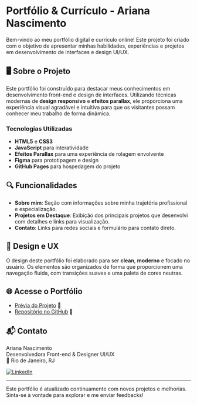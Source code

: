 # Portfólio & Currículo - Ariana Nascimento

Bem-vindo ao meu portfólio digital e currículo online! Este projeto foi criado com o objetivo de apresentar minhas habilidades, experiências e projetos em desenvolvimento de interfaces e design UI/UX.

## 🖥️ Sobre o Projeto

Este portfólio foi construído para destacar meus conhecimentos em desenvolvimento front-end e design de interfaces. Utilizando técnicas modernas de **design responsivo** e **efeitos parallax**, ele proporciona uma experiência visual agradável e intuitiva para que os visitantes possam conhecer meu trabalho de forma dinâmica.

### Tecnologias Utilizadas

- **HTML5** e **CSS3**
- **JavaScript** para interatividade
- **Efeitos Parallax** para uma experiência de rolagem envolvente
- **Figma** para prototipagem e design
- **GitHub Pages** para hospedagem do projeto

## 🔍 Funcionalidades

- **Sobre mim**: Seção com informações sobre minha trajetória profissional e especialização.
- **Projetos em Destaque**: Exibição dos principais projetos que desenvolvi com detalhes e links para visualização.
- **Contato**: Links para redes sociais e formulário para contato direto.

## 🎨 Design e UX

O design deste portfólio foi elaborado para ser **clean**, **moderno** e focado no usuário. Os elementos são organizados de forma que proporcionem uma navegação fluida, com transições suaves e uma paleta de cores neutras.

## 🌐 Acesse o Portfólio

- [Prévia do Projeto](https://gucha36.github.io/ARIANANASCIMENTO.GITHUB.IO/) 🚀
- [Repositório no GitHub](https://github.com/gucha36/ARIANANASCIMENTO.GITHUB.IO.git) 📂

## 📬 Contato

Ariana Nascimento  
Desenvolvedora Front-end & Designer UI/UX  
📍 Rio de Janeiro, RJ

[![LinkedIn](https://img.shields.io/badge/LinkedIn-Ariana%20Nascimento-blue?logo=linkedin)](https://www.linkedin.com/in/ariananascimento)


---

Este portfólio é atualizado continuamente com novos projetos e melhorias. Sinta-se à vontade para explorar e me enviar feedbacks!

